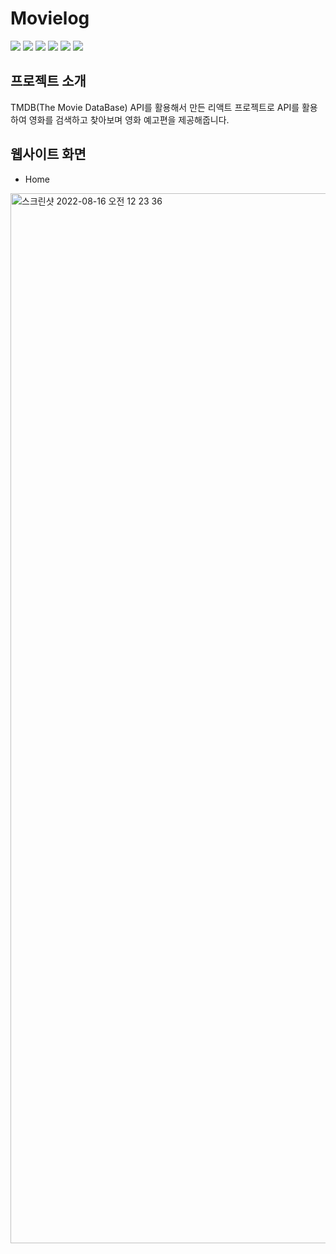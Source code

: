 # Movielog
<img src="https://img.shields.io/badge/javascript-F7DF1E?style=for-the-badge&logo=javascript&logoColor=black">
<img src="https://img.shields.io/badge/react-61DAFB?style=for-the-badge&logo=react&logoColor=black">
<img src="https://img.shields.io/badge/reactrouter-CA4245?style=for-the-badge&logo=reactrouter&logoColor=black">
<img src="https://img.shields.io/badge/styledcomponents-DB7093?style=for-the-badge&logo=styledcomponents&logoColor=black">
<img src="https://img.shields.io/badge/mobx-FF9955?style=for-the-badge&logo=mobx&logoColor=black">
<img src="https://img.shields.io/badge/TheMovieDatabase-01B4E4?style=for-the-badge&logo=TheMovieDatabase&logoColor=black">

## 프로젝트 소개
TMDB(The Movie DataBase) API를 활용해서 만든 리액트 프로젝트로 API를 활용하여 영화를 검색하고 찾아보며 영화 예고편을 제공해줍니다.

## 웹사이트 화면
- Home
<img width="1680" alt="스크린샷 2022-08-16 오전 12 23 36" src="https://user-images.githubusercontent.com/59434443/184665526-12e6dffa-3341-450f-a794-9e838ae1cc0a.png">
